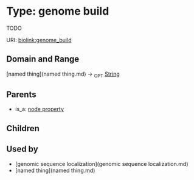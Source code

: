 
# Type: genome build


TODO

URI: [biolink:genome_build](https://w3id.org/biolink/vocab/genome_build)


## Domain and Range

[named thing](named thing.md) ->  <sub>OPT</sub> [String](type/String.md)

## Parents

 *  is_a: [node property](node_property.md)

## Children


## Used by

 * [genomic sequence localization](genomic sequence localization.md)
 * [named thing](named thing.md)
